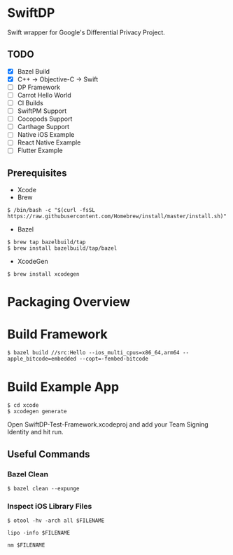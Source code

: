 # SwiftDP

Swift wrapper for Google's Differential Privacy Project.

## TODO

- [x] Bazel Build
- [x] C++ -> Objective-C -> Swift
- [ ] DP Framework
- [ ] Carrot Hello World
- [ ] CI Builds
- [ ] SwiftPM Support
- [ ] Cocopods Support
- [ ] Carthage Support
- [ ] Native iOS Example
- [ ] React Native Example
- [ ] Flutter Example

## Prerequisites

- Xcode
- Brew

```
$ /bin/bash -c "$(curl -fsSL https://raw.githubusercontent.com/Homebrew/install/master/install.sh)"
```

- Bazel

```
$ brew tap bazelbuild/tap
$ brew install bazelbuild/tap/bazel
```

- XcodeGen

```
$ brew install xcodegen
```

# Packaging Overview

# Build Framework

```
$ bazel build //src:Hello --ios_multi_cpus=x86_64,arm64 --apple_bitcode=embedded --copt=-fembed-bitcode
```

# Build Example App

```
$ cd xcode
$ xcodegen generate
```

Open SwiftDP-Test-Framework.xcodeproj and add your Team Signing Identity and hit run.

## Useful Commands

### Bazel Clean

```
$ bazel clean --expunge
```

### Inspect iOS Library Files

```
$ otool -hv -arch all $FILENAME
```

```
lipo -info $FILENAME
```

```
nm $FILENAME
```
